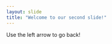 ```yaml
---
layout: slide
title: "Welcome to our second slide!"
---
```

<insert meme>
Use the left arrow to go back!
